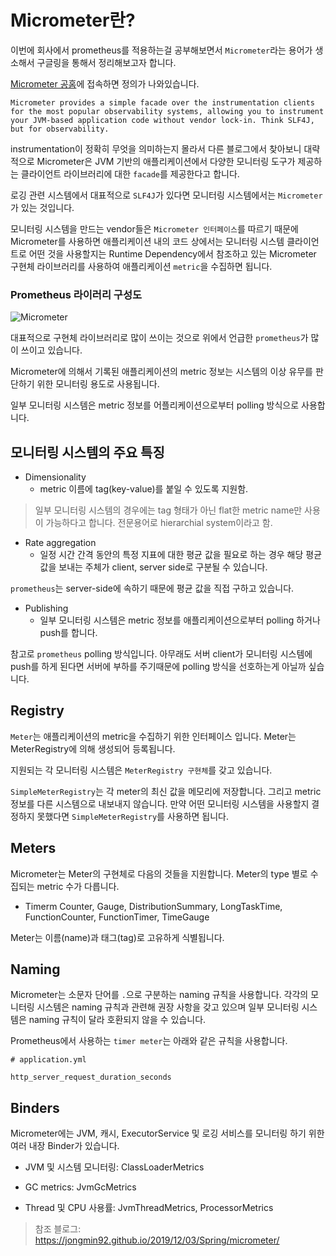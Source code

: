 # Micrometer란?

이번에 회사에서 prometheus를 적용하는걸 공부해보면서 `Micrometer`라는 용어가 생소해서 구글링을 통해서 정리해보고자 합니다.

[Micrometer 공홈](https://micrometer.io/)에 접속하면 정의가 나와있습니다.

```
Micrometer provides a simple facade over the instrumentation clients for the most popular observability systems, allowing you to instrument your JVM-based application code without vendor lock-in. Think SLF4J, but for observability.
```

instrumentation이 정확히 무엇을 의미하는지 몰라서 다른 블로그에서 찾아보니 대략적으로 Micrometer은 JVM 기반의 애플리케이션에서 다양한 모니터링 도구가 제공하는 클라이언트 라이브러리에 대한 `facade`를 제공한다고 합니다.

로깅 관련 시스템에서 대표적으로 `SLF4J`가 있다면 모니터링 시스템에서는 `Micrometer`가 있는 것입니다.

모니터링 시스템을 만드는 vendor들은 `Micrometer 인터페이스`를 따르기 때문에 Micrometer를 사용하면 애플리케이션 내의 코드 상에서는 모니터링 시스템 클라이언트로 어떤 것을 사용할지는 Runtime Dependency에서 참조하고 있는 Micrometer 구현체 라이브러리를 사용하여 애플리케이션 `metric`을 수집하면 됩니다.


### Prometheus 라이러리 구성도

![Micrometer](https://user-images.githubusercontent.com/22395934/219048372-677646eb-df05-497e-9740-c0d77f697c76.png)


대표적으로 구현체 라이브러리로 많이 쓰이는 것으로 위에서 언급한 `prometheus`가 많이 쓰이고 있습니다.

Micrometer에 의해서 기록된 애플리케이션의 metric 정보는 시스템의 이상 유무를 판단하기 위한 모니터링 용도로 사용됩니다.

일부 모니터링 시스템은 metric 정보를 어플리케이션으로부터 polling 방식으로 사용합니다. 

## 모니터링 시스템의 주요 특징

- Dimensionality
    - metric 이름에 tag(key-value)를 붙일 수 있도록 지원함.

> 일부 모니터링 시스템의 경우에는 tag 형태가 아닌 flat한 metric name만 사용이 가능하다고 합니다. 전문용어로 hierarchial system이라고 함.

- Rate aggregation
    - 일정 시간 간격 동안의 특정 지표에 대한 평균 값을 필요로 하는 경우 해당 평균 값을 보내는 주체가 client, server side로 구분될 수 있습니다.

`prometheus`는 server-side에 속하기 때문에 평균 값을 직접 구하고 있습니다.

- Publishing
    - 일부 모니터링 시스템은 metric 정보를 애플리케이션으로부터 polling 하거나 push를 합니다.


참고로 `prometheus` polling 방식입니다. 아무래도 서버 client가 모니터링 시스템에 push를 하게 된다면 서버에 부하를 주기때문에 polling 방식을 선호하는게 아닐까 싶습니다. 

## Registry

`Meter`는 애플리케이션의 metric을 수집하기 위한 인터페이스 입니다. Meter는 MeterRegistry에 의해 생성되어 등록됩니다.

지원되는 각 모니터링 시스템은 `MeterRegistry 구현체`를 갖고 있습니다.

`SimpleMeterRegistry`는 각 meter의 최신 값을 메모리에 저장합니다. 그리고 metric 정보를 다른 시스템으로 내보내지 않습니다. 만약 어떤 모니터링 시스템을 사용할지 결정하지 못했다면 `SimpleMeterRegistry`를 사용하면 됩니다.

## Meters

Micrometer는 Meter의 구현체로 다음의 것들을 지원합니다. Meter의 type 별로 수집되는 metric 수가 다릅니다.


- Timerm Counter, Gauge, DistributionSummary, LongTaskTime, FunctionCounter, FunctionTimer, TimeGauge

Meter는 이름(name)과 태그(tag)로 고유하게 식별됩니다.

## Naming

Micrometer는 소문자 단어를 `.`으로 구분하는 naming 규칙을 사용합니다. 각각의 모니터링 시스템은 naming 규칙과 관련해 권장 사항을 갖고 있으며 일부 모니터링 시스템은 naming 규칙이 달라 호환되지 않을 수 있습니다.

Prometheus에서 사용하는 `timer meter`는 아래와 같은 규칙을 사용합니다.


```
# application.yml

http_server_request_duration_seconds
```

## Binders

Micrometer에는 JVM, 캐시, ExecutorService 및 로깅 서비스를 모니터링 하기 위한 여러 내장 Binder가 있습니다.

- JVM 및 시스템 모니터링: ClassLoaderMetrics

- GC metrics: JvmGcMetrics

- Thread 및 CPU 사용률: JvmThreadMetrics, ProcessorMetrics


> 참조 블로그: https://jongmin92.github.io/2019/12/03/Spring/micrometer/
